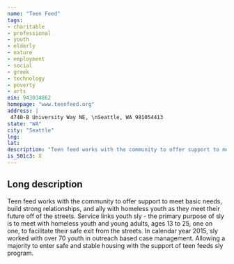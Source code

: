 ```yaml
---
name: "Teen Feed"
tags:
- charitable
- professional
- youth
- elderly
- nature
- employment
- social
- greek
- technology
- poverty
- arts
ein: 943034862
homepage: "www.teenfeed.org"
address: |
 4740-B University Way NE, \nSeattle, WA 981054413
state: "WA"
city: "Seattle"
lng: 
lat: 
description: "Teen feed works with the community to offer support to meet basic needs, build strong relationships, and ally with homeless youth as they meet their future off of the streets. "
is_501c3: X
---
```


## Long description

Teen feed works with the community to offer support to meet basic needs, build strong relationships, and ally with homeless youth as they meet their future off of the streets. Service links youth sly - the primary purpose of sly is to meet with homeless youth and young adults, ages 13 to 25, one on one, to facilitate their safe exit from the streets. In calendar year 2015, sly worked with over 70 youth in outreach based case management. Allowing a majority to enter safe and stable housing with the support of teen feeds sly program. 
